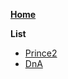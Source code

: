 [**Home**](/)

**List**
- [Prince2](/Methodologies/ProjectManagement/Prince2/)
- [DnA](/Methodologies/ProjectManagement/DnA_Methodology_I)

